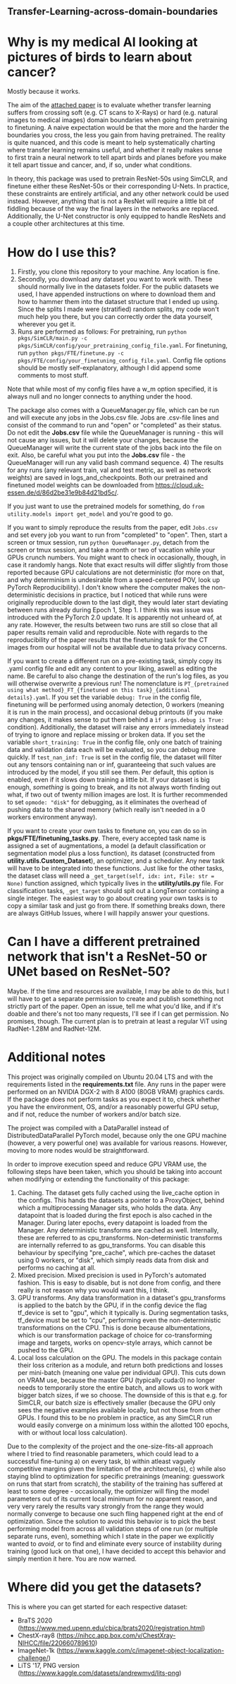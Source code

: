 ## Transfer-Learning-across-domain-boundaries
# Why is my medical AI looking at pictures of birds to learn about cancer?

Mostly because it works.

The aim of the [attached paper](https://www.sciencedirect.com/science/article/pii/S0169260725000513) is to evaluate whether transfer learning suffers from crossing soft (e.g. CT scans to X-Rays) or hard (e.g. natural images to medical images) domain boundaries when going from pretraining to finetuning. A naive expectation would be that the more and the harder the boundaries you cross, the less you gain from having pretrained. The reality is quite nuanced, and this code is meant to help systematically charting where transfer learning remains useful, and whether it really makes sense to first train a neural network to tell apart birds and planes before you make it tell apart tissue and cancer, and, if so, under what conditions.

In theory, this package was used to pretrain ResNet-50s using SimCLR, and finetune either these ResNet-50s or their corresponding U-Nets. In practice, these constraints are entirely artificial, and any other network could be used instead. However, anything that is not a ResNet will require a little bit of fiddling because of the way the final layers in the networks are replaced. Additionally, the U-Net constructor is only equipped to handle ResNets and a couple other architectures at this time.

# How do I use this?

1) Firstly, you clone this repository to your machine. Any location is fine.
2) Secondly, you download any dataset you want to work with. These should normally live in the datasets folder. For the public datasets we used, I have appended instructions on where to download them and how to hammer them into the dataset structure that I ended up using. Since the splits I made were (stratified) random splits, my code won't much help you there, but you can correctly order the data yourself, wherever you get it.
3) Runs are performed as follows:
For pretraining, run ```python pkgs/SimCLR/main.py -c pkgs/SimCLR/config/your_pretraining_config_file.yaml```.
For finetuning, run ```python pkgs/FTE/finetune.py -c pkgs/FTE/config/your_finetuning_config_file.yaml```.
Config file options should be mostly self-explanatory, although I did append some comments to most stuff.

Note that while most of my config files have a w_m option specified, it is always null and no longer connects to anything under the hood.

The package also comes with a QueueManager.py file, which can be run and will execute any jobs in the Jobs.csv file. Jobs are .csv-file lines and consist of the command to run and "open" or "completed" as their status. Do not edit the **Jobs.csv** file while the QueueManager is running - this will not cause any issues, but it will delete your changes, because the QueueManager will write the current state of the jobs back into the file on exit. Also, be careful what you put into the **Jobs.csv** file - the QueueManager will run any valid bash command sequence.
4) The results for any runs (any relevant train, val and test metric, as well as network weights) are saved in logs_and_checkpoints. Both our pretrained and finetuned model weights can be downloaded from https://cloud.uk-essen.de/d/86d2be31e9b84d21bd5c/.

If you just want to use the pretrained models for something, do ```from utility.models import get_model``` and you're good to go.

If you want to simply reproduce the results from the paper, edit ```Jobs.csv``` and set every job you want to run from "completed" to "open". Then, start a screen or tmux session, run ```python QueueManager.py```, detach from the screen or tmux session, and take a month or two of vacation while your GPUs crunch numbers. You might want to check in occasionally, though, in case it randomly hangs.
Note that exact results will differ slightly from those reported because GPU calculations are not deterministic (for more on that, and why determinism is undesirable from a speed-centered POV, look up PyTorch Reproducibility). I don't know where the computer makes the non-deterministic decisions in practice, but I noticed that while runs were originally reproducible down to the last digit, they would later start deviating between runs already during Epoch 1, Step 1. I think this was issue was introduced with the PyTorch 2.0 update. It is apparently not unheard of, at any rate. However, the results between two runs are still so close that all paper results remain valid and reproducible.
Note with regards to the reproducibility of the paper results that the finetuning task for the CT images from our hospital will not be available due to data privacy concerns.

If you want to create a different run on a pre-existing task, simply copy its .yaml config file and edit any content to your liking, aswell as editing the name. Be careful to also change the destination of the run's log files, as you will otherwise overwrite a previous run! The nomenclature is ```PT_{pretrained using what method}_FT_{finetuned on this task}_{additional details}.yaml```. If you set the variable ```debug: True``` in the config file, finetuning will be performed using anomaly detection, 0 workers (meaning it is run in the main process), and occasional debug printouts (if you make any changes, it makes sense to put them behind a ```ìf args.debug is True:``` condition). Additionally, the dataset will raise any errors immediately instead of trying to ignore and replace missing or broken data. If you set the variable ```short_training: True``` in the config file, only one batch of training data and validation data each will be evaluated, so you can debug more quickly. If ```test_nan_inf: True``` is set in the config file, the dataset will filter out any tensors containing nan or inf, guaranteeing that such values are introduced by the model, if you still see them. Per default, this option is enabled, even if it slows down training a little bit. If your dataset is big enough, *something* is going to break, and its not always worth finding out what, if two out of twenty million images are lost. It is further recommended to set ```opmode: "disk"``` for debugging, as it eliminates the overhead of pushing data to the shared memory (which really isn't needed in a 0 workers environment anyway).

If you want to create your own tasks to finetune on, you can do so in **pkgs/FTE/finetuning_tasks.py**. There, every accepted task name is assigned a set of augmentations, a model (a default classification or segmentation model plus a loss function), its dataset (constructed from **utility.utils.Custom_Dataset**), an optimizer, and a scheduler. Any new task will have to be integrated into these functions. Just like for the other tasks, the dataset class will need a ```_get_target(self, idx: int, File: str = None)``` function assigned, which typically lives in the **utility/utils.py** file. For classification tasks, ```_get_target``` should spit out a LongTensor containing a single integer. The easiest way to go about creating your own tasks is to copy a similar task and just go from there. If something breaks down, there are always GitHub Issues, where I will happily answer your questions.

# Can I have a different pretrained network that isn't a ResNet-50 or UNet based on ResNet-50?

Maybe. If the time and resources are available, I may be able to do this, but I will have to get a separate permission to create and publish something not strictly part of the paper. Open an issue, tell me what you'd like, and if it's doable and there's not too many requests, I'll see if I can get permission. No promises, though. The current plan is to pretrain at least a regular ViT using RadNet-1.28M and RadNet-12M.

# Additional notes

This project was originally compiled on Ubuntu 20.04 LTS and with the requirements listed in the **requirements.txt** file. Any runs in the paper were performed on an NVIDIA DGX-2 with 8 A100 (80GB VRAM) graphics cards. If the package does not perform tasks as you expect it to, check whether you have the environment, OS, and/or a reasonably powerful GPU setup, and if not, reduce the number of workers and/or batch size.

The project was compiled with a DataParallel instead of DistributedDataParallel PyTorch model, because only the one GPU machine (however, a very powerful one) was available for various reasons. However, moving to more nodes would be straightforward.

In order to improve execution speed and reduce GPU VRAM use, the following steps have been taken, which you should be taking into account when modifying or extending the functionality of this package:
1) Caching. The dataset gets fully cached using the live_cache option in the configs. This hands the datasets a pointer to a ProxyObject, behind which a multiprocessing Manager sits, who holds the data. Any datapoint that is loaded during the first epoch is also cached in the Manager. During later epochs, every datapoint is loaded from the Manager. Any deterministic transforms are cached as well. Internally, these are referred to as cpu_transforms. Non-deterministic transforms are internally referred to as gpu_transforms. You can disable this behaviour by specifying "pre_cache", which pre-caches the dataset using 0 workers, or "disk", which simply reads data from disk and performs no caching at all.
2) Mixed precision. Mixed precision is used in PyTorch's automated fashion. This is easy to disable, but is not done from config, and there really is not reason why you would want this, I think.
3) GPU transforms. Any data transformation in a dataset's gpu_transforms is applied to the batch by the GPU, if in the config device the flag tf_device is set to "gpu", which it typically is. During segmentation tasks, tf_device must be set to "cpu", performing even the non-deterministic transformations on the CPU. This is done because albumentations, which is our transformation package of choice for co-transforming image and targets, works on opencv-style arrays, which cannot be pushed to the GPU.
4) Local loss calculation on the GPU. The models in this package contain their loss criterion as a module, and return both predictions and losses per mini-batch (meaning one value per individual GPU). This cuts down on VRAM use, because the master GPU (typically cuda:0) no longer needs to temporarily store the entire batch, and allows us to work with bigger batch sizes, if we so choose. The downside of this is that e.g. for SimCLR, our batch size is effectively smaller (because the GPU only sees the negative examples available locally, but not those from other GPUs. I found this to be no problem in practice, as any SimCLR run would easily converge on a minimum loss within the allotted 100 epochs, with or without local loss calculation).

Due to the complexity of the project and the one-size-fits-all approach where I tried to find reasonable parameters, which could lead to a successful fine-tuning a) on every task, b) within atleast vaguely competitive margins given the limitation of the architecture(s), c) while also staying blind to optimization for specific pretrainings (meaning: guesswork on runs that start from scratch), the stability of the training has suffered at least to some degree - occasionally, the optimizer will fling the model parameters out of its current local minimum for no apparent reason, and very very rarely the results vary strongly from the range they would normally converge to because one such fling happened right at the end of optimization. Since the solution to avoid this behavior is to pick the best performing model from across all validation steps of one run (or multiple separate runs, even), something which I state in the paper we explicitly wanted to *avoid*, or to find and eliminate every source of instability during training (good luck on that one), I have decided to accept this behavior and simply mention it here. You are now warned.

# Where did you get the datasets?
This is where you can get started for each respective dataset:
- BraTS 2020 (https://www.med.upenn.edu/cbica/brats2020/registration.html)
- ChestX-ray8 (https://nihcc.app.box.com/v/ChestXray-NIHCC/file/220660789610)
- ImageNet-1k (https://www.kaggle.com/c/imagenet-object-localization-challenge/)
- LiTS '17, PNG version (https://www.kaggle.com/datasets/andrewmvd/lits-png)
